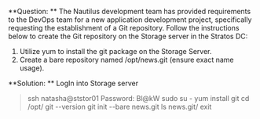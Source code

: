**Question: **
The Nautilus development team has provided requirements to the DevOps team for a new application development project, specifically requesting the establishment of a Git repository. Follow the instructions below to create the Git repository on the Storage server in the Stratos DC:

1. Utilize yum to install the git package on the Storage Server.
2. Create a bare repository named /opt/news.git (ensure exact name usage).

**Solution: **
LogIn into Storage server
> ssh natasha@ststor01
> Password: Bl@kW
> sudo su -
> yum install git
> cd /opt/
> git --version
> git init --bare news.git
> ls news.git/
> exit
